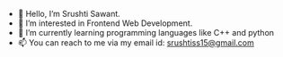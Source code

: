 - 👋 Hello, I’m Srushti Sawant.
- 👀 I’m interested in Frontend Web Development. 
- 🌱 I’m currently learning programming languages like C++ and python
- 📫 You can reach to me via my email id: srushtiss15@gmail.com

<!---
SrushtiSawant15/SrushtiSawant15 is a ✨ special ✨ repository because its `README.md` (this file) appears on your GitHub profile.
You can click the Preview link to take a look at your changes.
--->
